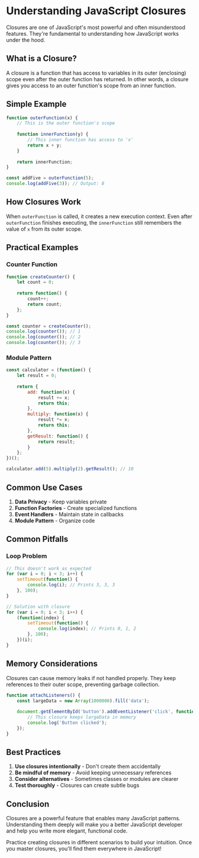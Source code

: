 # Understanding JavaScript Closures

Closures are one of JavaScript's most powerful and often misunderstood features. They're fundamental to understanding how JavaScript works under the hood.

## What is a Closure?

A closure is a function that has access to variables in its outer (enclosing) scope even after the outer function has returned. In other words, a closure gives you access to an outer function's scope from an inner function.

## Simple Example

```javascript
function outerFunction(x) {
    // This is the outer function's scope
    
    function innerFunction(y) {
        // This inner function has access to 'x'
        return x + y;
    }
    
    return innerFunction;
}

const addFive = outerFunction(5);
console.log(addFive(3)); // Output: 8
```

## How Closures Work

When `outerFunction` is called, it creates a new execution context. Even after `outerFunction` finishes executing, the `innerFunction` still remembers the value of `x` from its outer scope.

## Practical Examples

### Counter Function
```javascript
function createCounter() {
    let count = 0;
    
    return function() {
        count++;
        return count;
    };
}

const counter = createCounter();
console.log(counter()); // 1
console.log(counter()); // 2
console.log(counter()); // 3
```

### Module Pattern
```javascript
const calculator = (function() {
    let result = 0;
    
    return {
        add: function(x) {
            result += x;
            return this;
        },
        multiply: function(x) {
            result *= x;
            return this;
        },
        getResult: function() {
            return result;
        }
    };
})();

calculator.add(5).multiply(2).getResult(); // 10
```

## Common Use Cases

1. **Data Privacy** - Keep variables private
2. **Function Factories** - Create specialized functions
3. **Event Handlers** - Maintain state in callbacks
4. **Module Pattern** - Organize code

## Common Pitfalls

### Loop Problem
```javascript
// This doesn't work as expected
for (var i = 0; i < 3; i++) {
    setTimeout(function() {
        console.log(i); // Prints 3, 3, 3
    }, 100);
}

// Solution with closure
for (var i = 0; i < 3; i++) {
    (function(index) {
        setTimeout(function() {
            console.log(index); // Prints 0, 1, 2
        }, 100);
    })(i);
}
```

## Memory Considerations

Closures can cause memory leaks if not handled properly. They keep references to their outer scope, preventing garbage collection.

```javascript
function attachListeners() {
    const largeData = new Array(1000000).fill('data');
    
    document.getElementById('button').addEventListener('click', function() {
        // This closure keeps largeData in memory
        console.log('Button clicked');
    });
}
```

## Best Practices

1. **Use closures intentionally** - Don't create them accidentally
2. **Be mindful of memory** - Avoid keeping unnecessary references
3. **Consider alternatives** - Sometimes classes or modules are clearer
4. **Test thoroughly** - Closures can create subtle bugs

## Conclusion

Closures are a powerful feature that enables many JavaScript patterns. Understanding them deeply will make you a better JavaScript developer and help you write more elegant, functional code.

Practice creating closures in different scenarios to build your intuition. Once you master closures, you'll find them everywhere in JavaScript!
